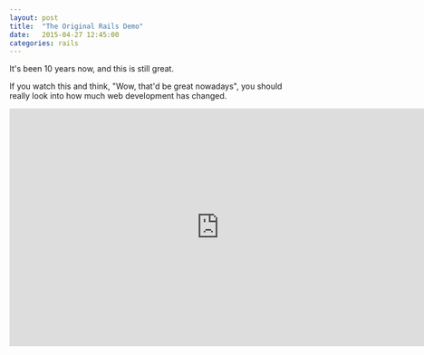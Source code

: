 ```yaml
---
layout: post
title:  "The Original Rails Demo"
date:   2015-04-27 12:45:00
categories: rails
---
```

It's been 10 years now, and this is still great.

If you watch this and think, "Wow, that'd be great nowadays", you should really look into how much web development has changed.

<iframe width="740" height="420" src="https://www.youtube.com/embed/Gzj723LkRJY" frameborder="0" allowfullscreen></iframe>
